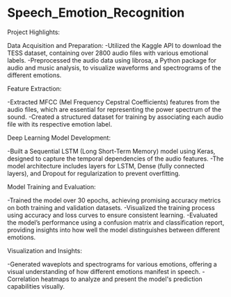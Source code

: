 # Speech_Emotion_Recognition
Project Highlights:

Data Acquisition and Preparation:
 -Utilized the Kaggle API to download the TESS dataset, containing over 2800 audio files with various emotional labels.
 -Preprocessed the audio data using librosa, a Python package for audio and music analysis, to visualize waveforms and spectrograms of the different emotions.
 
Feature Extraction:

 -Extracted MFCC (Mel Frequency Cepstral Coefficients) features from the audio files, which are essential for representing the power spectrum of the sound.
 -Created a structured dataset for training by associating each audio file with its respective emotion label.

Deep Learning Model Development:

 -Built a Sequential LSTM (Long Short-Term Memory) model using Keras, designed to capture the temporal dependencies of the audio features.
 -The model architecture includes layers for LSTM, Dense (fully connected layers), and Dropout for regularization to prevent overfitting.

Model Training and Evaluation:

 -Trained the model over 30 epochs, achieving promising accuracy metrics on both training and validation datasets.
 -Visualized the training process using accuracy and loss curves to ensure consistent learning.
 -Evaluated the model’s performance using a confusion matrix and classification report, providing insights into how well the model distinguishes between different emotions.

Visualization and Insights:

 -Generated waveplots and spectrograms for various emotions, offering a visual understanding of how different emotions manifest in speech.
 -Correlation heatmaps to analyze and present the model's prediction capabilities visually.
